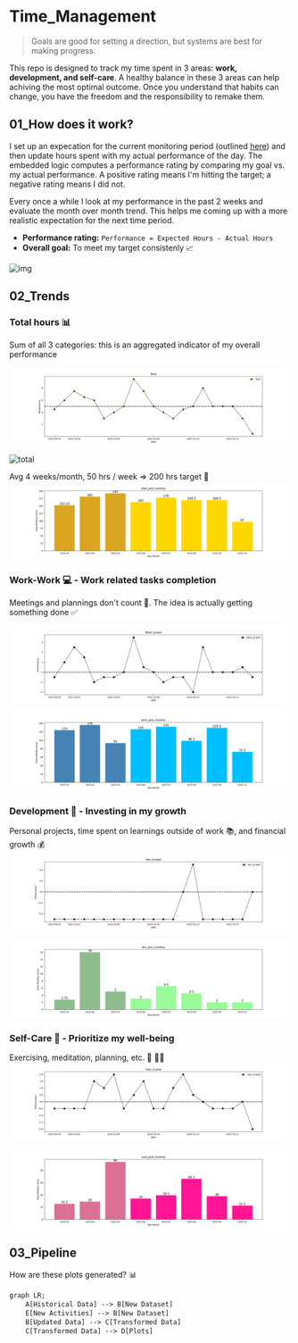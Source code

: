 # Time_Management
> Goals are good for setting a direction, but systems are best for making progress.

This repo is designed to track my time spent in 3 areas: **work, development, and self-care**. A healthy balance in these 3 areas can help achiving the most optimal outcome. Once you understand that habits can change, you have the freedom and the responsibility to remake them.

## 01_How does it work?
I set up an expecation for the current monitoring period (outlined [here](https://github.com/krystinli/Time_Management/blob/main/run.py#L77-L86)) and then update hours spent with my actual performance of the day. The embedded logic computes a performance rating by comparing my goal vs. my actual performance. A positive rating means I'm hitting the target; a negative rating means I did not. 

Every once a while I look at my performance in the past 2 weeks and evaluate the month over month trend. This helps me coming up with a more realistic expectation for the next time period. 
- **Performance rating:** `Performance = Expected Hours - Actual Hours`
- **Overall goal:** To meet my target consistenly 📈

![img](https://getlighthouse.com/blog/wp-content/uploads/2016/03/dilbert_career_path.png)

## 02_Trends 

### Total hours 📊
Sum of all 3 categories: this is an aggregated indicator of my overall performance
 
![total](https://github.com/krystinli/Time_Management/blob/main/img/total_plot.png)

![total](https://github.com/krystinli/Time_Management/blob/main/img/total_plot_weekly.png)

Avg 4 weeks/month, 50 hrs / week => 200 hrs target 🎯
![total_monthly](https://github.com/krystinli/Time_Management/blob/main/img/total_plot_monthly.png)

### Work-Work 💻 - Work related tasks completion
Meetings and plannings don't count 👀. The idea is actually getting something done ✅

![work](https://github.com/krystinli/Time_Management/blob/main/img/work_plot.png)

![work_monthly](https://github.com/krystinli/Time_Management/blob/main/img/work_plot_monthly.png)

### Development 🌳 - Investing in my growth
Personal projects, time spent on learnings outside of work 📚, and financial growth 💰
![coding](https://github.com/krystinli/Time_Management/blob/main/img/dev_plot.png)

![dev_monthly](https://github.com/krystinli/Time_Management/blob/main/img/dev_plot_monthly.png)

### Self-Care 💟 - Prioritize my well-being
Exercising, meditation, planning, etc. 🏡 🏃‍♀️ 
![planning](https://github.com/krystinli/Time_Management/blob/main/img/care_plot.png)

![care_monthly](https://github.com/krystinli/Time_Management/blob/main/img/care_plot_monthly.png)


## 03_Pipeline
How are these plots generated? 📊
```mermaid
graph LR;
    A[Historical Data] --> B[New Dataset]
    E[New Activities] --> B[New Dataset]
    B[Updated Data] --> C[Transformed Data]
    C[Transformed Data] --> D[Plots]
```
